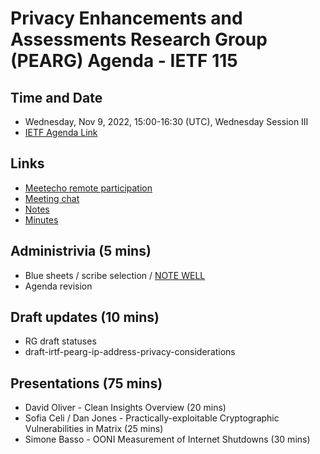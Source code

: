# Privacy Enhancements and Assessments Research Group (PEARG) Agenda - IETF 115

## Time and Date

* Wednesday, Nov 9, 2022, 15:00-16:30 (UTC), Wednesday Session III
* [IETF Agenda Link](https://datatracker.ietf.org/meeting/115/agenda/?show=pearg)

## Links

* [Meetecho remote participation](https://meetings.conf.meetecho.com/ietf115/?group=pearg&short=&item=1)
* [Meeting chat](xmpp:pearg@jabber.ietf.org?join) 
* [Notes](https://codimd.ietf.org/notes-ietf-115-pearg) 
* [Minutes](https://datatracker.ietf.org/doc/minutes-115-pearg/)

## Administrivia (5 mins)

* Blue sheets / scribe selection / [NOTE WELL](https://www.ietf.org/about/note-well.html) 
* Agenda revision

## Draft updates (10 mins)
* RG draft statuses
* draft-irtf-pearg-ip-address-privacy-considerations

## Presentations  (75 mins)

* David Oliver -  Clean Insights Overview (20 mins)
* Sofia Celi / Dan Jones - Practically-exploitable Cryptographic Vulnerabilities in Matrix (25 mins)
* Simone Basso -  OONI Measurement of Internet Shutdowns (30 mins)
